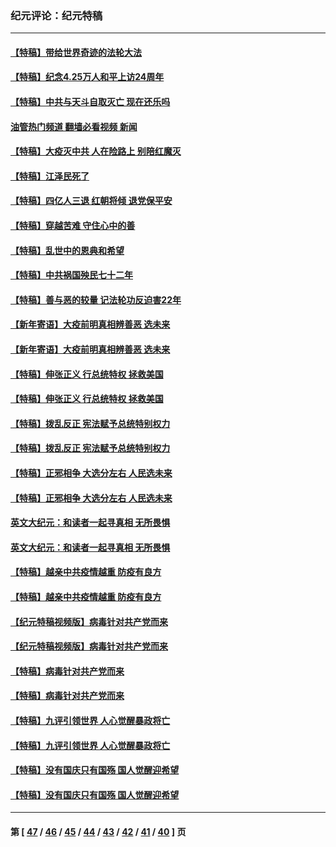 ### 纪元评论：纪元特稿
---
#### [【特稿】带给世界奇迹的法轮大法](../../pages/nsc424/n13994132.md?06210330) 
#### [【特稿】纪念4.25万人和平上访24周年](../../pages/nsc424/n13980883.md?06210330) 
#### [【特稿】中共与天斗自取灭亡 现在还乐吗](../../pages/nsc424/n13897482.md?06210330) 
#### [油管热门频道 翻墙必看视频 新闻](ok?06210330)
#### [【特稿】大疫灭中共 人在险路上 别陪红魔灭](../../pages/nsc424/n13890697.md?06210330) 
#### [【特稿】江泽民死了](../../pages/nsc424/n13876300.md?06210330) 
#### [【特稿】四亿人三退 红朝将倾 退党保平安](../../pages/nsc424/n13794378.md?06210330) 
#### [【特稿】穿越苦难 守住心中的善](../../pages/nsc424/n13784979.md?06210330) 
#### [【特稿】乱世中的恩典和希望](../../pages/nsc424/n13734687.md?06210330) 
#### [【特稿】中共祸国殃民七十二年](../../pages/nsc424/n13272607.md?06210330) 
#### [【特稿】善与恶的较量 记法轮功反迫害22年](../../pages/nsc424/n13086597.md?06210330) 
#### [【新年寄语】大疫前明真相辨善恶 选未来](../../pages/nsc424/n12660855.md?06210330) 
#### [【新年寄语】大疫前明真相辨善恶 选未来](../../pages/nsc424/n12660855.md?06210330) 
#### [【特稿】伸张正义 行总统特权 拯救美国](../../pages/nsc424/n12616806.md?06210330) 
#### [【特稿】伸张正义 行总统特权 拯救美国](../../pages/nsc424/n12616806.md?06210330) 
#### [【特稿】拨乱反正 宪法赋予总统特别权力](../../pages/nsc424/n12598306.md?06210330) 
#### [【特稿】拨乱反正 宪法赋予总统特别权力](../../pages/nsc424/n12598306.md?06210330) 
#### [【特稿】正邪相争 大选分左右 人民选未来](../../pages/nsc424/n12545208.md?06210330) 
#### [【特稿】正邪相争 大选分左右 人民选未来](../../pages/nsc424/n12545208.md?06210330) 
#### [英文大纪元：和读者一起寻真相 无所畏惧](../../pages/nsc424/n12542027.md?06210330) 
#### [英文大纪元：和读者一起寻真相 无所畏惧](../../pages/nsc424/n12542027.md?06210330) 
#### [【特稿】越亲中共疫情越重 防疫有良方](../../pages/nsc424/n12042989.md?06210330) 
#### [【特稿】越亲中共疫情越重 防疫有良方](../../pages/nsc424/n12042989.md?06210330) 
#### [【纪元特稿视频版】病毒针对共产党而来](../../pages/nsc424/n11977328.md?06210330) 
#### [【纪元特稿视频版】病毒针对共产党而来](../../pages/nsc424/n11977328.md?06210330) 
#### [【特稿】病毒针对共产党而来](../../pages/nsc424/n11928818.md?06210330) 
#### [【特稿】病毒针对共产党而来](../../pages/nsc424/n11928818.md?06210330) 
#### [【特稿】九评引领世界 人心觉醒暴政将亡](../../pages/nsc424/n11660496.md?06210330) 
#### [【特稿】九评引领世界 人心觉醒暴政将亡](../../pages/nsc424/n11660496.md?06210330) 
#### [【特稿】没有国庆只有国殇 国人觉醒迎希望](../../pages/nsc424/n11549354.md?06210330) 
#### [【特稿】没有国庆只有国殇 国人觉醒迎希望](../../pages/nsc424/n11549354.md?06210330) 

---
#### 第 [ [47](./47.md?06210330) / [46](./46.md?06210330) / [45](./45.md?06210330) / [44](./44.md?06210330) / [43](./43.md?06210330) / [42](./42.md?06210330) / [41](./41.md?06210330) / [40](./40.md?06210330) ] 页
